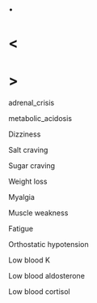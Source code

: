 # .

# <

# >

adrenal_crisis

metabolic_acidosis

Dizziness

Salt craving

Sugar craving

Weight loss

Myalgia

Muscle weakness

Fatigue

Orthostatic hypotension

Low blood K

Low blood aldosterone

Low blood cortisol
